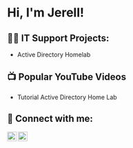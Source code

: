 <h1>Hi, I'm Jerell! 
<h2>👨‍💻 IT Support Projects:</h2>

- Active Directory Homelab 

<h2>📺 Popular YouTube Videos</h2>

- Tutorial Active Directory Home Lab

<h2> 🤳 Connect with me:</h2>

[<img align="left" alt="JerellEvansTorres | YouTube" width="22px" src="https://cdn.jsdelivr.net/npm/simple-icons@v3/icons/youtube.svg" />][youtube]
[<img align="left" alt="JerellEvansTorres | LinkedIn" width="22px" src="https://cdn.jsdelivr.net/npm/simple-icons@v3/icons/linkedin.svg" />][linkedin]


[youtube]: https://www.youtube.com/c/
[linkedin]: https://linkedin.com/in/jerell-evans-torres-4807a8101


